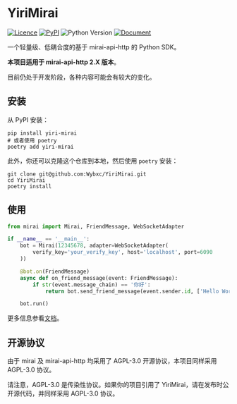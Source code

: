 # YiriMirai

[![Licence](https://img.shields.io/github/license/YiriMiraiProject/YiriMirai)](https://github.com/YiriMiraiProject/YiriMirai/blob/master/LICENSE)
[![PyPI](https://img.shields.io/pypi/v/yiri-mirai)](https://pypi.org/project/yiri-mirai/)
![Python Version](https://img.shields.io/pypi/pyversions/yiri-mirai)
[![Document](https://img.shields.io/badge/document-vercel-brightgreen)](https://yiri-mirai.vercel.app)

一个轻量级、低耦合度的基于 mirai-api-http 的 Python SDK。

**本项目适用于 mirai-api-http 2.X 版本**。

目前仍处于开发阶段，各种内容可能会有较大的变化。

## 安装

从 PyPI 安装：

```shell
pip install yiri-mirai
# 或者使用 poetry
poetry add yiri-mirai
```

此外，你还可以克隆这个仓库到本地，然后使用 `poetry` 安装：

```shell
git clone git@github.com:Wybxc/YiriMirai.git
cd YiriMirai
poetry install
```

## 使用

```python
from mirai import Mirai, FriendMessage, WebSocketAdapter

if __name__ == '__main__':
    bot = Mirai(12345678, adapter=WebSocketAdapter(
        verify_key='your_verify_key', host='localhost', port=6090
    ))

    @bot.on(FriendMessage)
    async def on_friend_message(event: FriendMessage):
        if str(event.message_chain) == '你好':
            return bot.send_friend_message(event.sender.id, ['Hello World!'])

    bot.run()
```

更多信息参看[文档](https://yiri-mirai.vercel.app/)。

## 开源协议

由于 mirai 及 mirai-api-http 均采用了 AGPL-3.0 开源协议，本项目同样采用 AGPL-3.0 协议。

请注意，AGPL-3.0 是传染性协议。如果你的项目引用了 YiriMirai，请在发布时公开源代码，并同样采用 AGPL-3.0 协议。
